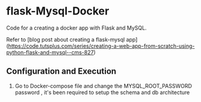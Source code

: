 # flask-Mysql-Docker
Code for a creating a docker app with Flask and MySQL.

Refer to [blog post about creating a flask-mysql app] (https://code.tutsplus.com/series/creating-a-web-app-from-scratch-using-python-flask-and-mysql--cms-827)

## Configuration and Execution

1. Go to Docker-compose file and change the MYSQL_ROOT_PASSWORD password , it's been required to setup the schema and db architecture
